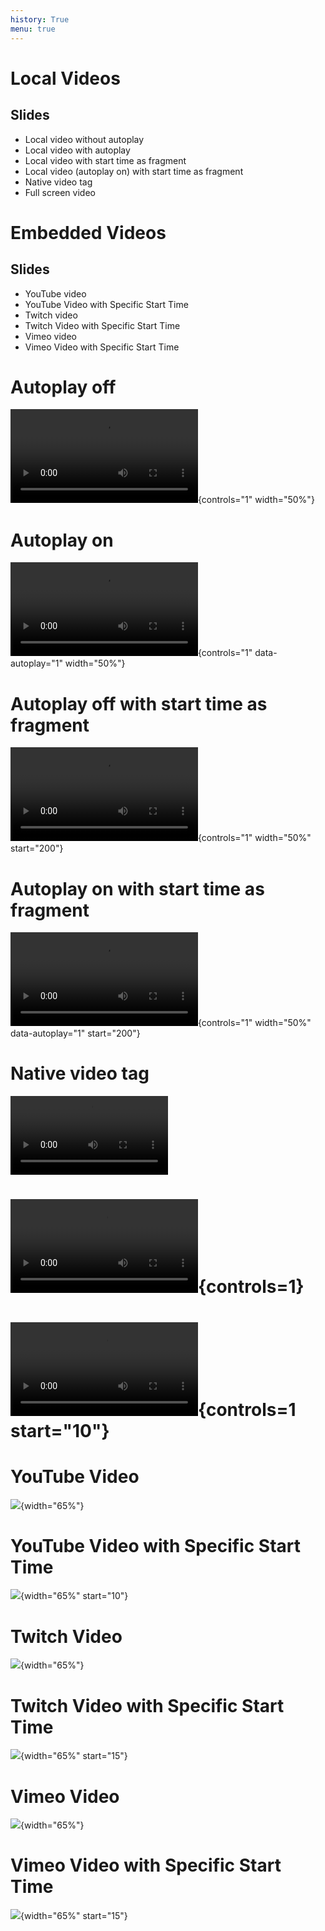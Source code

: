 ```yaml
---
history: True
menu: true
---
```


# Local Videos

## Slides

- Local video without autoplay
- Local video with autoplay
- Local video with start time as fragment
- Local video (autoplay on) with start time as fragment
- Native video tag
- Full screen video

# Embedded Videos

## Slides

- YouTube video
- YouTube Video with Specific Start Time
- Twitch video
- Twitch Video with Specific Start Time
- Vimeo video
- Vimeo Video with Specific Start Time

# Autoplay off

![](pacman-perfect-game.mp4){controls="1" width="50%"}

# Autoplay on

![](pacman-perfect-game.mp4){controls="1" data-autoplay="1" width="50%"}

# Autoplay off with start time as fragment

![](pacman-perfect-game.mp4){controls="1" width="50%" start="200"}

# Autoplay on with start time as fragment

![](pacman-perfect-game.mp4){controls="1" width="50%" data-autoplay="1" start="200"}

# Native video tag

<video style="width:50%;" src="pacman-perfect-game.mp4#t=200" controls data-autoplay></video>

# ![](/resource/example/movies/jmu-hci-intro.mp4){controls=1}

# ![](/resource/example/movies/jmu-hci-intro.mp4){controls=1 start="10"}

# YouTube Video

![](youtube://qEcmwHRG2Mo){width="65%"}

# YouTube Video with Specific Start Time

![](youtube://qEcmwHRG2Mo){width="65%" start="10"}

# Twitch Video

![](twitch://442267541){width="65%"}

# Twitch Video with Specific Start Time

![](twitch://442267541){width="65%" start="15"}

# Vimeo Video

![](vimeo://39719265){width="65%"}

# Vimeo Video with Specific Start Time

![](vimeo://39719265){width="65%" start="15"} 